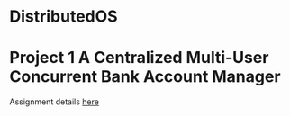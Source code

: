 # DistributedOS

# Project 1 A Centralized Multi-User Concurrent Bank Account Manager

Assignment details [here](./proj1_centralized_multiuser_bank/doc/CS%20677%20Operating%20Systems%20Project%20Part%201.html)